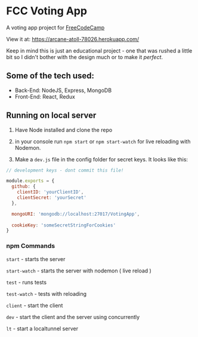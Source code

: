 # FCC Voting App
A voting app project for [FreeCodeCamp](https://www.freecodecamp.org/)

View it at: https://arcane-atoll-78026.herokuapp.com/

Keep in mind this is just an educational project - one that was rushed a little bit so I didn't bother with the design much or to make it *perfect*.

## Some of the tech used:
* Back-End: NodeJS, Express, MongoDB
* Front-End: React, Redux

## Running on local server
1. Have Node installed and clone the repo

2. in your console run `npm start` or `npm start-watch` for live reloading with Nodemon.

3. Make a `dev.js` file in the config folder for secret keys. It looks like this:

```js
// development keys - dont commit this file!

module.exports = {
  github: {
    clientID: 'yourClientID',
    clientSecret: 'yourSecret'
  },

  mongoURI: 'mongodb://localhost:27017/VotingApp',
  
  cookieKey: 'someSecretStringForCookies'
}

```

### npm Commands
  `start` - starts the server

  `start-watch` - starts the server with nodemon ( live reload )

  `test` - runs tests

  `test-watch` - tests with reloading

  `client` - start the client

  `dev` - start the client and the server using concurrently
  
  `lt` - start a localtunnel server
